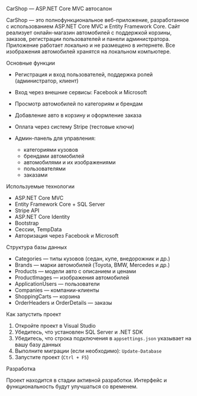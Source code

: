 CarShop — ASP.NET Core MVC автосалон

CarShop — это полнофункциональное веб-приложение, разработанное с использованием ASP.NET Core MVC и Entity Framework Core. 
Сайт реализует онлайн-магазин автомобилей с поддержкой корзины, заказов, регистрации пользователей и панели администратора.
Приложение работает локально и не размещено в интернете. Все изображения автомобилей хранятся на локальном компьютере.

Основные функции

* Регистрация и вход пользователей, поддержка ролей (администратор, клиент)
* Вход через внешние сервисы: Facebook и Microsoft
* Просмотр автомобилей по категориям и брендам
* Добавление авто в корзину и оформление заказа
* Оплата через систему Stripe (тестовые ключи)
* Админ-панель для управления:

  * категориями кузовов
  * брендами автомобилей
  * автомобилями и их изображениями
  * пользователями
  * заказами

 Используемые технологии

* ASP.NET Core MVC
* Entity Framework Core + SQL Server
* Stripe API
* ASP.NET Core Identity
* Bootstrap
* Сессии, TempData
* Авторизация через Facebook и Microsoft

 Структура базы данных

* Categories — типы кузовов (седан, купе, внедорожник и др.)
* Brands — марки автомобилей (Toyota, BMW, Mercedes и др.)
* Products — модели авто с описанием и ценами
* ProductImages — изображения автомобилей
* ApplicationUsers — пользователи
* Companies — компании-клиенты
* ShoppingCarts — корзина
* OrderHeaders и OrderDetails — заказы

 Как запустить проект

1. Откройте проект в Visual Studio
2. Убедитесь, что установлен SQL Server и .NET SDK
3. Убедитесь, что строка подключения в `appsettings.json` указывает на вашу базу данных
4. Выполните миграции (если необходимо):
   `Update-Database`
5. Запустите проект (`Ctrl + F5`)

Разработка

Проект находится в стадии активной разработки. Интерфейс и функциональность будут улучшаться со временем.

